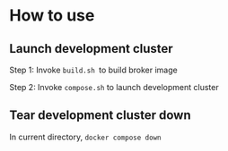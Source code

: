 # How to use

## Launch development cluster

Step 1: Invoke `build.sh `to build broker image

Step 2: Invoke `compose.sh` to launch development cluster 

## Tear development cluster down
In current directory, `docker compose down`